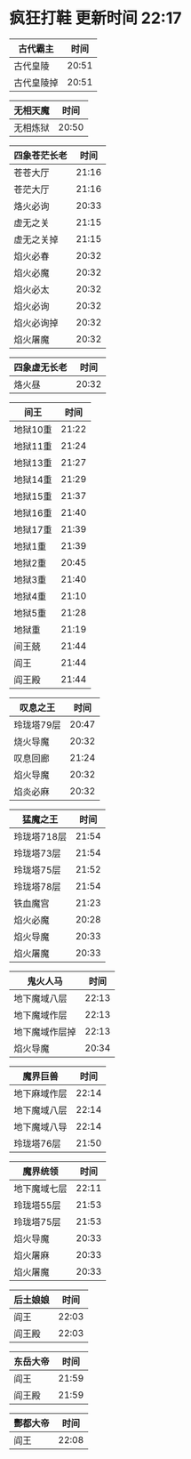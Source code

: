 # 疯狂打鞋 更新时间 22:17

| 古代霸主   | 时间    |
|--------|-------|
| 古代皇陵 | 20:51 |
| 古代皇陵掉 | 20:51 |

| 无相天魔   | 时间    |
|--------|-------|
| 无相炼狱 | 20:50 |

| 四象苍茫长老   | 时间    |
|--------|-------|
| 苍苍大厅 | 21:16 |
| 苍茫大厅 | 21:16 |
| 烙火必询 | 20:33 |
| 虚无之关 | 21:15 |
| 虚无之关掉 | 21:15 |
| 焰火必春 | 20:32 |
| 焰火必魔 | 20:32 |
| 焰火必太 | 20:32 |
| 焰火必询 | 20:32 |
| 焰火必询掉 | 20:32 |
| 焰火屠魔 | 20:32 |

| 四象虚无长老   | 时间    |
|--------|-------|
| 烙火昼 | 20:32 |

| 间王   | 时间    |
|--------|-------|
| 地狱10重 | 21:22 |
| 地狱11重 | 21:24 |
| 地狱13重 | 21:27 |
| 地狱14重 | 21:29 |
| 地狱15重 | 21:37 |
| 地狱16重 | 21:40 |
| 地狱17重 | 21:39 |
| 地狱1重 | 21:39 |
| 地狱2重 | 20:45 |
| 地狱3重 | 21:40 |
| 地狱4重 | 21:10 |
| 地狱5重 | 21:28 |
| 地狱重 | 21:19 |
| 间王兢 | 21:44 |
| 阎王 | 21:44 |
| 阎王殿 | 21:44 |

| 叹息之王   | 时间    |
|--------|-------|
| 玲珑塔79层 | 20:47 |
| 烧火导魔 | 20:32 |
| 叹息回廊 | 21:24 |
| 焰火导魔 | 20:32 |
| 焰炎必麻 | 20:32 |

| 猛魔之王   | 时间    |
|--------|-------|
| 玲珑塔718层 | 21:54 |
| 玲珑塔73层 | 21:54 |
| 玲珑塔75层 | 21:52 |
| 玲珑塔78层 | 21:54 |
| 铁血魔宫 | 21:23 |
| 焰火必魔 | 20:28 |
| 焰火导魔 | 20:33 |
| 焰火屠魔 | 20:33 |

| 鬼火人马   | 时间    |
|--------|-------|
| 地下魔域八层 | 22:13 |
| 地下魔域作层 | 22:13 |
| 地下魔域作层掉 | 22:13 |
| 焰火导魔 | 20:34 |

| 魔界巨兽   | 时间    |
|--------|-------|
| 地下麻域作层 | 22:14 |
| 地下魔域八层 | 22:14 |
| 地下魔域八导 | 22:14 |
| 玲珑塔76层 | 21:50 |

| 魔界统领   | 时间    |
|--------|-------|
| 地下魔域七层 | 22:11 |
| 玲珑塔55层 | 21:53 |
| 玲珑塔75层 | 21:53 |
| 焰火导魔 | 20:33 |
| 焰火屠麻 | 20:33 |
| 焰火屠魔 | 20:33 |

| 后土娘娘   | 时间    |
|--------|-------|
| 阎王 | 22:03 |
| 阎王殿 | 22:03 |

| 东岳大帝   | 时间    |
|--------|-------|
| 阎王 | 21:59 |
| 阎王殿 | 21:59 |

| 酆都大帝   | 时间    |
|--------|-------|
| 阎王 | 22:08 |